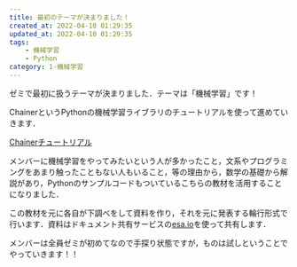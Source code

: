 ```yaml
---
title: 最初のテーマが決まりました！
created_at: 2022-04-10 01:29:35
updated_at: 2022-04-10 01:29:35
tags: 
    - 機械学習
    - Python
category: 1-機械学習
---
```


ゼミで最初に扱うテーマが決まりました．テーマは「機械学習」です！

ChainerというPythonの機械学習ライブラリのチュートリアルを使って進めていきます．

[Chainerチュートリアル](https://tutorials.chainer.org/ja/tutorial.html)

メンバーに機械学習をやってみたいという人が多かったこと，文系やプログラミングをあまり触ったこともない人もいること，等の理由から，数学の基礎から解説があり，Pythonのサンプルコードもついているこちらの教材を活用することになりました．

この教材を元に各自が下調べをして資料を作り，それを元に発表する輪行形式で行います．資料はドキュメント共有サービスの[esa.io](https://esa.io/)を使って共有します．

メンバーは全員ゼミが初めてなので手探り状態ですが，ものは試しということでやっていきます！！